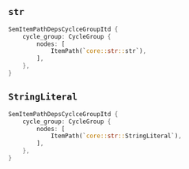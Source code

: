 ## `str`

```rust
SemItemPathDepsCyclceGroupItd {
    cycle_group: CycleGroup {
        nodes: [
            ItemPath(`core::str::str`),
        ],
    },
}
```

## `StringLiteral`

```rust
SemItemPathDepsCyclceGroupItd {
    cycle_group: CycleGroup {
        nodes: [
            ItemPath(`core::str::StringLiteral`),
        ],
    },
}
```
